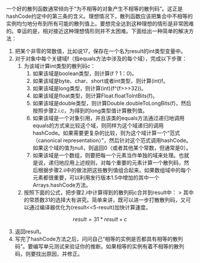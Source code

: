 一个好的散列函数通常倾向于“为不相等的对象产生不相等的散列码”。这正是hashCode约定中的第三条的含义。理想情况下，散列函数应该把集合中不相等的实例均匀地分布到所有可能的散列值上。要想完全达到这种理想的情形是非常困难的。幸运的是，相对接近这种理想情形则并不太困难。下面给出一种简单的解决方法：
1. 把某个非零的常数值，比如说17，保存在一个名为result的int类型变量中。
2. 对于对象中每个关键域f（指equals方法中涉及的每个域），完成以下步骤：          
    1. 为该域计算int类型的散列码c：     
        1. 如果该域是boolean类型，则计算(f ? 1：0)。
        2. 如果该域是byte、char、short或者int类型，则计算(int)f。
        3. 如果该域是long类型，则计算(int)(f^(f>>>32))。
        4. 如果该域是float类型，则计算Float.floatToIntBits(f)。
        5. 如果该域是double类型，则计算Double.doubleToLongBits(f)，然后按照步骤2.i.c，为得到的long类型值计算散列值。
        6. 如果该域是一个对象引用，并且该类的equals方法通过递归地调用equals的方式来比较这个域，则同样为这个域递归的调用hashCode。如果需要更复杂的比较，则为这个域计算一个“范式（canonical representation）”，然后针对这个范式调用hashCode。如果这个域的值为null，则返回0（或者其他某个常数，但通常是0）。
        7. 如果该域是一个数组，则要把每一个元素当作单独的域来处理。也就是说，递归地应用上述规则，对每个重要的元素计算一个散列码，然后根据步骤2.ii中的做法把这些散列值组合起来。如果数组域中的每个元素都很重要，可以利用发行版本1.5中增加的其中一个Arrays.hashCode方法。              
    2. 按照下面的公式，把步骤2.i中计算得到的散列码c合并到result中：
            > 其中的常质数31的选择大有讲究。简单来讲，既可以进一步打散散列码，又可以通过编译器优化为(result<<5-result)加快计算速度。
```math
result = 31 * result +c
```
3. 返回result。
4. 写完了hashCode方法之后，问问自己“相等的实例是否都具有相等的散列码”。要编写单元测试来验证你的推断。如果相等的实例有着不相等的散列码，则要找出原因，并修正。